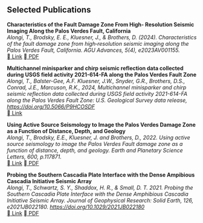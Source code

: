 ## Selected Publications 
**Characteristics of the Fault Damage Zone From High‐ Resolution Seismic Imaging Along the Palos Verdes Fault, California**  
*Alongi, T., Brodsky, E. E., Kluesner, J., & Brothers, D. (2024). Characteristics of the fault damage zone from high‐resolution seismic imaging along the Palos Verdes Fault, California. AGU Advances, 5(4), e2023AV001155.*  
[ Link](https://agupubs.onlinelibrary.wiley.com/doi/full/10.1029/2023AV001155)
[ PDF](assets/pubs/Alongi_etal_2024_AGU_ADV.pdf)  

**Multichannel minisparker and chirp seismic reflection data collected during USGS field activity 2021-614-FA along the Palos Verdes Fault Zone**  
*Alongi, T., Balster-Gee, A.F. Kluesner, J.W., Snyder, G.R., Brothers, D.S., Conrad, J.E., Marcuson, R.K., 2024, Multichannel minisparker and chirp seismic reflection data collected during USGS field activity 2021-614-FA along the Palos Verdes Fault Zone: U.S. Geological Survey data release, https://doi.org/10.5066/P9HCOSDF*  
[ Link](https://cmgds.marine.usgs.gov/data-releases/datarelease/10.5066-P9HCOSDF/)

**Using Active Source Seismology to Image the Palos Verdes Damage Zone as a Function of Distance, Depth, and Geology**  
*Alongi, T., Brodsky, E.E., Kluesner, J. and Brothers, D., 2022. Using active source seismology to image the Palos Verdes Fault damage zone as a function of distance, depth, and geology. Earth and Planetary Science Letters, 600, p.117871.*  
[  Link](https://doi.org/10.1016/j.epsl.2022.117871)
[  PDF](assets/pubs/Alongi_etal_2022_EPSL.pdf)  

**Probing the Southern Cascadia Plate Interface with the Dense Ampibious Cascadia Initiative Seismic Array**  
*Alongi, T., Schwartz, S. Y., Shaddox, H. R., & Small, D. T. 2021. Probing the Southern Cascadia Plate Interface with the Dense Amphibious Cascadia Initiative Seismic Array. Journal of Geophysical Research: Solid Earth, 126, e2021JB022180. https://doi.org/10.1029/2021JB022180*  
[  Link](https://doi.org/10.1029/2021JB022180)
[  PDF](assets/pubs/Alongi_etal_2021_JGR.pdf)  
